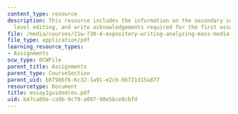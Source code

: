 ```yaml
---
content_type: resource
description: This resource includes the information on the secondary sources, sentence
  level editing, and write acknowledgements required for the first essay.
file: /media/courses/21w-730-4-expository-writing-analyzing-mass-media-spring-2001/b47ca09aca9b9c79a09790e5bce8cbfd_essay1guidedrev.pdf
file_type: application/pdf
learning_resource_types:
- Assignments
ocw_type: OCWFile
parent_title: Assignments
parent_type: CourseSection
parent_uid: b87986f6-6c32-1a91-e2cb-8b721d15a877
resourcetype: Document
title: essay1guidedrev.pdf
uid: b47ca09a-ca9b-9c79-a097-90e5bce8cbfd
---
```

